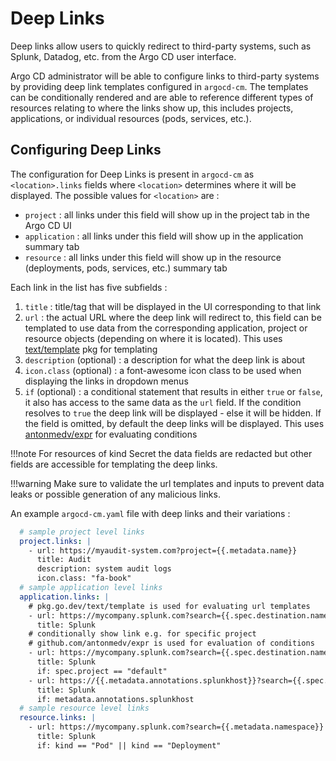 # Deep Links

Deep links allow users to quickly redirect to third-party systems, such as Splunk, Datadog, etc. from the Argo CD
user interface.

Argo CD administrator will be able to configure links to third-party systems by providing 
deep link templates configured in `argocd-cm`. The templates can be conditionally rendered and are able 
to reference different types of resources relating to where the links show up, this includes projects, applications,
or individual resources (pods, services, etc.).

## Configuring Deep Links

The configuration for Deep Links is present in `argocd-cm` as `<location>.links` fields where 
`<location>` determines where it will be displayed. The possible values for `<location>` are :
- `project` : all links under this field will show up in the project tab in the Argo CD UI
- `application` : all links under this field will show up in the application summary tab
- `resource` : all links under this field will show up in the resource (deployments, pods, services, etc.) summary tab

Each link in the list has five subfields :
1. `title` : title/tag that will be displayed in the UI corresponding to that link
2. `url` : the actual URL where the deep link will redirect to, this field can be templated to use data from the
   corresponding application, project or resource objects (depending on where it is located). This uses [text/template](pkg.go.dev/text/template) pkg for templating
3. `description` (optional) : a description for what the deep link is about
4. `icon.class` (optional) : a font-awesome icon class to be used when displaying the links in dropdown menus
5. `if` (optional) : a conditional statement that results in either `true` or `false`, it also has access to the same
   data as the `url` field. If the condition resolves to `true` the deep link will be displayed - else it will be hidden. If
   the field is omitted, by default the deep links will be displayed. This uses [antonmedv/expr](https://github.com/antonmedv/expr/tree/master/docs) for evaluating conditions

!!!note
   For resources of kind Secret the data fields are redacted but other fields are accessible for templating the deep links.

!!!warning
   Make sure to validate the url templates and inputs to prevent data leaks or possible generation of any malicious links.


An example `argocd-cm.yaml` file with deep links and their variations :

```yaml
  # sample project level links
  project.links: |
    - url: https://myaudit-system.com?project={{.metadata.name}}
      title: Audit
      description: system audit logs
      icon.class: "fa-book"
  # sample application level links
  application.links: |
    # pkg.go.dev/text/template is used for evaluating url templates
    - url: https://mycompany.splunk.com?search={{.spec.destination.namespace}}
      title: Splunk
    # conditionally show link e.g. for specific project
    # github.com/antonmedv/expr is used for evaluation of conditions
    - url: https://mycompany.splunk.com?search={{.spec.destination.namespace}}
      title: Splunk
      if: spec.project == "default"
    - url: https://{{.metadata.annotations.splunkhost}}?search={{.spec.destination.namespace}}
      title: Splunk
      if: metadata.annotations.splunkhost
  # sample resource level links
  resource.links: |
    - url: https://mycompany.splunk.com?search={{.metadata.namespace}}
      title: Splunk
      if: kind == "Pod" || kind == "Deployment"
```
